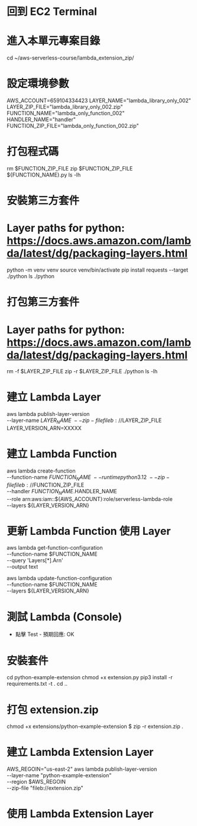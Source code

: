 # 回到 EC2 Terminal 

# 進入本單元專案目錄
cd ~/aws-serverless-course/lambda_extension_zip/

# 設定環境參數
AWS_ACCOUNT=659104334423
LAYER_NAME="lambda_library_only_002"
LAYER_ZIP_FILE="lambda_library_only_002.zip"
FUNCTION_NAME="lambda_only_function_002"
HANDLER_NAME="handler"
FUNCTION_ZIP_FILE="lambda_only_function_002.zip"

# 打包程式碼
rm $FUNCTION_ZIP_FILE
zip $FUNCTION_ZIP_FILE ${FUNCTION_NAME}.py
ls -lh

# 安裝第三方套件
# Layer paths for python: https://docs.aws.amazon.com/lambda/latest/dg/packaging-layers.html
python -m venv venv
source venv/bin/activate
pip install requests --target ./python
ls ./python

# 打包第三方套件
# Layer paths for python: https://docs.aws.amazon.com/lambda/latest/dg/packaging-layers.html
rm -f $LAYER_ZIP_FILE
zip -r $LAYER_ZIP_FILE ./python
ls -lh

# 建立 Lambda Layer 
aws lambda publish-layer-version \
    --layer-name $LAYER_NAME \
    --zip-file fileb://$LAYER_ZIP_FILE
LAYER_VERSION_ARN=XXXXX

# 建立 Lambda Function
aws lambda create-function \
    --function-name $FUNCTION_NAME \
    --runtime python3.12 \
    --zip-file fileb://$FUNCTION_ZIP_FILE \
    --handler $FUNCTION_NAME.$HANDLER_NAME \
    --role arn:aws:iam::${AWS_ACCOUNT}:role/serverless-lambda-role \
    --layers ${LAYER_VERSION_ARN}



# 更新 Lambda Function 使用 Layer
aws lambda get-function-configuration \
    --function-name $FUNCTION_NAME \
    --query 'Layers[*].Arn' \
    --output text


aws lambda update-function-configuration \
    --function-name $FUNCTION_NAME \
    --layers ${LAYER_VERSION_ARN}

# 測試 Lambda (Console)
 - 點擊 Test - 預期回應: OK


# 安裝套件
cd python-example-extension
chmod +x extension.py
pip3 install -r requirements.txt -t .
cd ..

# 打包 extension.zip
chmod +x extensions/python-example-extension
$ zip -r extension.zip .

# 建立 Lambda Extension Layer 
AWS_REGOIN="us-east-2"
aws lambda publish-layer-version \
 --layer-name "python-example-extension" \
 --region $AWS_REGOIN \
 --zip-file  "fileb://extension.zip"

# 使用 Lambda Extension Layer
